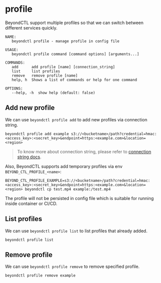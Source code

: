 # profile

BeyondCTL support multiple profiles so that we can switch between different services quickly.

```shell
NAME:
   beyondctl profile - manage profile in config file

USAGE:
   beyondctl profile command [command options] [arguments...]

COMMANDS:
   add      add profile [name] [connection_string]
   list     list profiles
   remove   remove profile [name]
   help, h  Shows a list of commands or help for one command

OPTIONS:
   --help, -h  show help (default: false)
```

## Add new profile

We can use `beyondctl profile add` to add new profiles via connection string.

```shell
beyondctl profile add example s3://<bucketname>/path?credential=hmac:<access_key>:<secret_key>&endpoint=https:<example.com>&location=<region>
```

> To know more about connection string, please refer to [connection string docs](/docs/go-storage/operations/index).

Also, BeyondCTL supports add temporary profiles via env `BEYOND_CTL_PROFILE_<name>`:

```shell
BEYOND_CTL_PROFILE_EXAMPLE=s3://<bucketname>/path?credential=hmac:<access_key>:<secret_key>&endpoint=https:<example.com>&location=<region> beyondctl cp test.mp4 example:/test.mp4
```

The profile will not be persisted in config file which is suitable for running inside container or CI/CD.

## List profiles

We can use `beyondctl profile list` to list profiles that already added.

```shell
beyondctl profile list
```

## Remove profile

We can use `beyondctl profile remove` to remove specified profile.

```shell
beyondctl profile remove example
```
